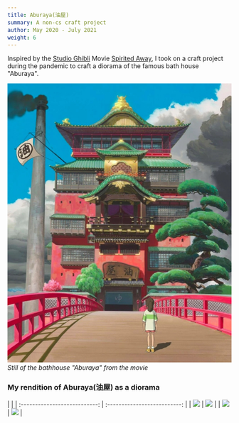 ```yaml
---
title: Aburaya(油屋)
summary: A non-cs craft project
author: May 2020 - July 2021
weight: 6
---
```


Inspired by the [Studio Ghibli](https://en.wikipedia.org/wiki/Studio_Ghibli) Movie [Spirited Away](https://en.wikipedia.org/wiki/Spirited_Away), I took on a craft project during the pandemic to craft a diorama of the famous bath house "Aburaya".

![](../../img/aburaya_og.jpg)
_Still of the bathhouse "Aburaya" from the movie_

### My rendition of Aburaya(油屋) as a diorama

|                               |
| :---------------------------: | :--------------------------: |
|   ![](../../img/front.png)    | ![](../../img/left_side.png) |
| ![](../../img/right_side.png) |    ![](../../img/fr.png)     |

